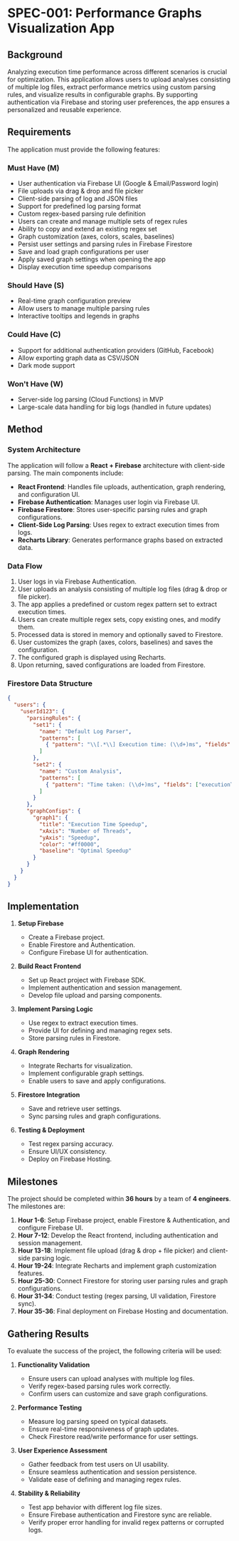 # SPEC-001: Performance Graphs Visualization App

## Background

Analyzing execution time performance across different scenarios is crucial for optimization. This application allows users to upload analyses consisting of multiple log files, extract performance metrics using custom parsing rules, and visualize results in configurable graphs. By supporting authentication via Firebase and storing user preferences, the app ensures a personalized and reusable experience.

## Requirements

The application must provide the following features:

### Must Have (M)

- User authentication via Firebase UI (Google & Email/Password login)
- File uploads via drag & drop and file picker
- Client-side parsing of log and JSON files
- Support for predefined log parsing format
- Custom regex-based parsing rule definition
- Users can create and manage multiple sets of regex rules
- Ability to copy and extend an existing regex set
- Graph customization (axes, colors, scales, baselines)
- Persist user settings and parsing rules in Firebase Firestore
- Save and load graph configurations per user
- Apply saved graph settings when opening the app
- Display execution time speedup comparisons

### Should Have (S)

- Real-time graph configuration preview
- Allow users to manage multiple parsing rules
- Interactive tooltips and legends in graphs

### Could Have (C)

- Support for additional authentication providers (GitHub, Facebook)
- Allow exporting graph data as CSV/JSON
- Dark mode support

### Won't Have (W)

- Server-side log parsing (Cloud Functions) in MVP
- Large-scale data handling for big logs (handled in future updates)

## Method

### System Architecture

The application will follow a **React + Firebase** architecture with client-side parsing. The main components include:

- **React Frontend**: Handles file uploads, authentication, graph rendering, and configuration UI.
- **Firebase Authentication**: Manages user login via Firebase UI.
- **Firebase Firestore**: Stores user-specific parsing rules and graph configurations.
- **Client-Side Log Parsing**: Uses regex to extract execution times from logs.
- **Recharts Library**: Generates performance graphs based on extracted data.

### Data Flow

1. User logs in via Firebase Authentication.
2. User uploads an analysis consisting of multiple log files (drag & drop or file picker).
3. The app applies a predefined or custom regex pattern set to extract execution times.
4. Users can create multiple regex sets, copy existing ones, and modify them.
5. Processed data is stored in memory and optionally saved to Firestore.
6. User customizes the graph (axes, colors, baselines) and saves the configuration.
7. The configured graph is displayed using Recharts.
8. Upon returning, saved configurations are loaded from Firestore.

### Firestore Data Structure

```json
{
  "users": {
    "userId123": {
      "parsingRules": {
        "set1": {
          "name": "Default Log Parser",
          "patterns": [
            { "pattern": "\\[.*\\] Execution time: (\\d+)ms", "fields": ["executionTime"] }
          ]
        },
        "set2": {
          "name": "Custom Analysis",
          "patterns": [
            { "pattern": "Time taken: (\\d+)ms", "fields": ["executionTime"] }
          ]
        }
      },
      "graphConfigs": {
        "graph1": {
          "title": "Execution Time Speedup",
          "xAxis": "Number of Threads",
          "yAxis": "Speedup",
          "color": "#ff0000",
          "baseline": "Optimal Speedup"
        }
      }
    }
  }
}
```

## Implementation

1. **Setup Firebase**

   - Create a Firebase project.
   - Enable Firestore and Authentication.
   - Configure Firebase UI for authentication.

2. **Build React Frontend**

   - Set up React project with Firebase SDK.
   - Implement authentication and session management.
   - Develop file upload and parsing components.

3. **Implement Parsing Logic**

   - Use regex to extract execution times.
   - Provide UI for defining and managing regex sets.
   - Store parsing rules in Firestore.

4. **Graph Rendering**

   - Integrate Recharts for visualization.
   - Implement configurable graph settings.
   - Enable users to save and apply configurations.

5. **Firestore Integration**

   - Save and retrieve user settings.
   - Sync parsing rules and graph configurations.

6. **Testing & Deployment**

   - Test regex parsing accuracy.
   - Ensure UI/UX consistency.
   - Deploy on Firebase Hosting.

## Milestones

The project should be completed within **36 hours** by a team of **4 engineers**. The milestones are:

1. **Hour 1-6**: Setup Firebase project, enable Firestore & Authentication, and configure Firebase UI.
2. **Hour 7-12**: Develop the React frontend, including authentication and session management.
3. **Hour 13-18**: Implement file upload (drag & drop + file picker) and client-side parsing logic.
4. **Hour 19-24**: Integrate Recharts and implement graph customization features.
5. **Hour 25-30**: Connect Firestore for storing user parsing rules and graph configurations.
6. **Hour 31-34**: Conduct testing (regex parsing, UI validation, Firestore sync).
7. **Hour 35-36**: Final deployment on Firebase Hosting and documentation.

## Gathering Results

To evaluate the success of the project, the following criteria will be used:

1. **Functionality Validation**

   - Ensure users can upload analyses with multiple log files.
   - Verify regex-based parsing rules work correctly.
   - Confirm users can customize and save graph configurations.

2. **Performance Testing**

   - Measure log parsing speed on typical datasets.
   - Ensure real-time responsiveness of graph updates.
   - Check Firestore read/write performance for user settings.

3. **User Experience Assessment**

   - Gather feedback from test users on UI usability.
   - Ensure seamless authentication and session persistence.
   - Validate ease of defining and managing regex rules.

4. **Stability & Reliability**

   - Test app behavior with different log file sizes.
   - Ensure Firebase authentication and Firestore sync are reliable.
   - Verify proper error handling for invalid regex patterns or corrupted logs.

